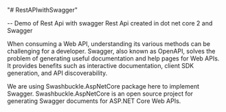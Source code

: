 "# RestAPIwithSwagger" 

-- Demo of Rest Api with swagger 
   Rest Api created in dot net core 2 and Swagger
   
When consuming a Web API, understanding its various methods can be challenging for a developer. Swagger, also known as OpenAPI, solves the problem of generating useful documentation and help pages for Web APIs. It provides benefits such as interactive documentation, client SDK generation, and API discoverability.

We are using Swashbuckle.AspNetCore package here to implement Swagger.
Swashbuckle.AspNetCore is an open source project for generating Swagger documents for ASP.NET Core Web APIs.
